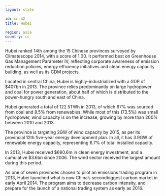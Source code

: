 ```yaml
---
layout: state

id: cn-42
title: Hubei

region: asia
country: cn
---
```

Hubei ranked 14th among the 15 Chinese provinces surveyed by Climatescope 2014, with a score of 1.00. It performed best on Greenhouse Gas Management Parameter IV, reflecting corporate awareness of emission reduction policies, energy efficiency initiatives and clean energy capacity building, as well as its CDM projects.

Located in central China, Hubei is highly-industrialized with a GDP of $407bn in 2013. The province relies predominantly on large hydropower and coal for power generation, about half of which is distributed to the power-hungry south and east of China.

Hubei generated a total of 122.5TWh in 2013, of which 67% was sourced from coal and 8.5% from renewables. While most of this (73.5%) was small hydropower, wind capacity is on the increase, growing by more than 200% between 2010 and 2013.

The province is targeting 2GW of wind capacity by 2015, as per its provincial 12th five-year energy development plan. In all, it has 3.9GW of renewable energy capacity, representing 6.7% of total installed capacity.

In 2013, Hubei received $690.6m in clean energy investment, and a cumulative $3.6bn since 2006. The wind sector received the largest amount during this period.

As one of seven provinces chosen to pilot an emissions trading program in 2013, Hubei launched what is now China’s secondbiggest carbon market in early April 2014. The program aims to decrease carbon intensity, and prepare for the launch of a national trading system as early as 2016.
